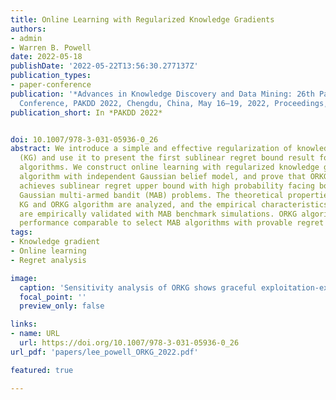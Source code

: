 ```yaml
---
title: Online Learning with Regularized Knowledge Gradients
authors:
- admin
- Warren B. Powell
date: 2022-05-18
publishDate: '2022-05-22T13:56:30.277137Z'
publication_types:
- paper-conference
publication: '*Advances in Knowledge Discovery and Data Mining: 26th Pacific-Asia
  Conference, PAKDD 2022, Chengdu, China, May 16–19, 2022, Proceedings, Part II*'
publication_short: In *PAKDD 2022*


doi: 10.1007/978-3-031-05936-0_26
abstract: We introduce a simple and effective regularization of knowledge gradient
  (KG) and use it to present the first sublinear regret bound result for KG-based
  algorithms. We construct online learning with regularized knowledge gradients (ORKG)
  algorithm with independent Gaussian belief model, and prove that ORKG algorithm
  achieves sublinear regret upper bound with high probability facing bounded independent
  Gaussian multi-armed bandit (MAB) problems. The theoretical properties of regularized
  KG and ORKG algorithm are analyzed, and the empirical characteristics of ORKG algorithm
  are empirically validated with MAB benchmark simulations. ORKG algorithm shows top-tier
  performance comparable to select MAB algorithms with provable regret bounds.
tags:
- Knowledge gradient
- Online learning
- Regret analysis

image:
  caption: 'Sensitivity analysis of ORKG shows graceful exploitation-exploration tradeoff'
  focal_point: ''
  preview_only: false

links:
- name: URL
  url: https://doi.org/10.1007/978-3-031-05936-0_26
url_pdf: 'papers/lee_powell_ORKG_2022.pdf'

featured: true

---
```


